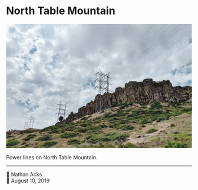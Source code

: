 # North Table Mountain

![High voltage power lines curve around a tall rocky outcrop](assets/617699b3c2e94d94c35f782a6309beaf.webp)

Power lines on North Table Mountain.

- - - -

<span aria-hidden="true">👤</span> Nathan Acks  
<span aria-hidden="true">📅</span> August 10, 2019
